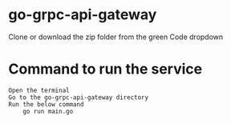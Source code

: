 # go-grpc-api-gateway
  Clone or download the zip folder from the green Code dropdown
  
# Command to run the service
	Open the terminal
	Go to the go-grpc-api-gateway directory
	Run the below command
		go run main.go
